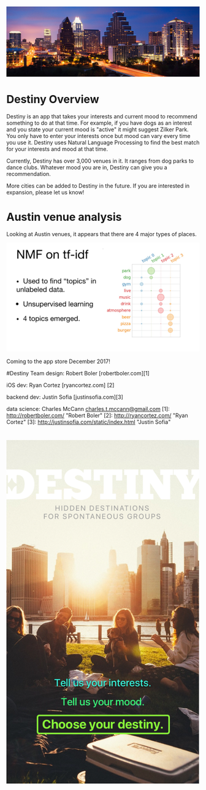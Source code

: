 ﻿#

![alt text](images/tx-austin-skyline-feature.jpg?raw=true)

# Destiny Overview

Destiny is an app that takes your interests and current mood to recommend something to do at that time. For example, if you have
dogs as an interest and you state your current mood is "active" it might suggest Zilker Park. You only have to enter your 
interests once but mood can vary every time you use it. Destiny uses Natural Language Processing to find the best match for your interests and mood at that time.

Currently, Destiny has over 3,000 venues in it. It ranges from dog parks to dance clubs. Whatever mood you are in, Destiny can give you a recommendation.

More cities can be added to Destiny in the future. If you are interested in expansion, please let us know!

# Austin venue analysis
Looking at Austin venues, it appears that there are 4 major types of places.

![alt text](images/nmf.jpg?raw=true)

Coming to the app store December 2017!

#Destiny Team
design: Robert Boler [robertboler.com][1]

iOS dev: Ryan Cortez [ryancortez.com] [2]      

backend dev: Justin Sofia [justinsofia.com][3]

data science: Charles McCann charles.t.mccann@gmail.com
[1]: http://robertboler.com/ "Robert Boler"
[2]: http://ryancortez.com/ "Ryan Cortez"
[3]: http://justinsofia.com/static/index.html "Justin Sofia"
#
![alt text](images/destiny.jpg?raw=true)

